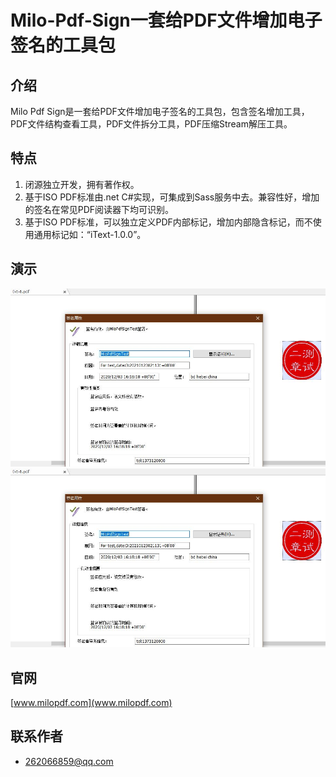 # Milo-Pdf-Sign一套给PDF文件增加电子签名的工具包

## 介绍

Milo Pdf Sign是一套给PDF文件增加电子签名的工具包，包含签名增加工具，PDF文件结构查看工具，PDF文件拆分工具，PDF压缩Stream解压工具。

## 特点

1. 闭源独立开发，拥有著作权。
2. 基于ISO PDF标准由.net C#实现，可集成到Sass服务中去。兼容性好，增加的签名在常见PDF阅读器下均可识别。
3. 基于ISO PDF标准，可以独立定义PDF内部标记，增加内部隐含标记，而不使用通用标记如：“iText-1.0.0”。

## 演示

![演示1](demos/demo1.jpg)
![演示2](demos/demo1.jpg)

## 官网

[www.milopdf.com](www.milopdf.com)

## 联系作者

- 262066859@qq.com
